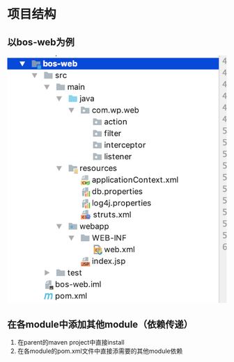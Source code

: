 # 项目结构

## 以bos-web为例

![](../../../.gitbook/assets/image%20%28258%29.png)

## 在各module中添加其他module（依赖传递）

1. 在parent的maven project中直接install
2. 在各module的pom.xml文件中直接添需要的其他module依赖

